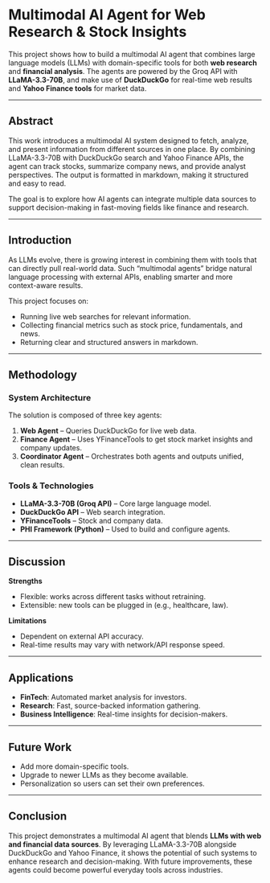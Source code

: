 # Multimodal AI Agent for Web Research & Stock Insights  

This project shows how to build a multimodal AI agent that combines large language models (LLMs) with domain-specific tools for both **web research** and **financial analysis**. The agents are powered by the Groq API with **LLaMA-3.3-70B**, and make use of **DuckDuckGo** for real-time web results and **Yahoo Finance tools** for market data.  

---

## Abstract  
This work introduces a multimodal AI system designed to fetch, analyze, and present information from different sources in one place. By combining LLaMA-3.3-70B with DuckDuckGo search and Yahoo Finance APIs, the agent can track stocks, summarize company news, and provide analyst perspectives. The output is formatted in markdown, making it structured and easy to read.  

The goal is to explore how AI agents can integrate multiple data sources to support decision-making in fast-moving fields like finance and research.  

---

## Introduction  
As LLMs evolve, there is growing interest in combining them with tools that can directly pull real-world data. Such “multimodal agents” bridge natural language processing with external APIs, enabling smarter and more context-aware results.  

This project focuses on:  
- Running live web searches for relevant information.  
- Collecting financial metrics such as stock price, fundamentals, and news.  
- Returning clear and structured answers in markdown.  

---

## Methodology  

### System Architecture  
The solution is composed of three key agents:  
1. **Web Agent** – Queries DuckDuckGo for live web data.  
2. **Finance Agent** – Uses YFinanceTools to get stock market insights and company updates.  
3. **Coordinator Agent** – Orchestrates both agents and outputs unified, clean results.  

### Tools & Technologies  
- **LLaMA-3.3-70B (Groq API)** – Core large language model.  
- **DuckDuckGo API** – Web search integration.  
- **YFinanceTools** – Stock and company data.  
- **PHI Framework (Python)** – Used to build and configure agents.  

---


## Discussion  
**Strengths**  
- Flexible: works across different tasks without retraining.  
- Extensible: new tools can be plugged in (e.g., healthcare, law).  

**Limitations**  
- Dependent on external API accuracy.  
- Real-time results may vary with network/API response speed.  

---

## Applications  
- **FinTech**: Automated market analysis for investors.  
- **Research**: Fast, source-backed information gathering.  
- **Business Intelligence**: Real-time insights for decision-makers.  

---

## Future Work  
- Add more domain-specific tools.  
- Upgrade to newer LLMs as they become available.  
- Personalization so users can set their own preferences.  

---

## Conclusion  
This project demonstrates a multimodal AI agent that blends **LLMs with web and financial data sources**. By leveraging LLaMA-3.3-70B alongside DuckDuckGo and Yahoo Finance, it shows the potential of such systems to enhance research and decision-making. With future improvements, these agents could become powerful everyday tools across industries.  
